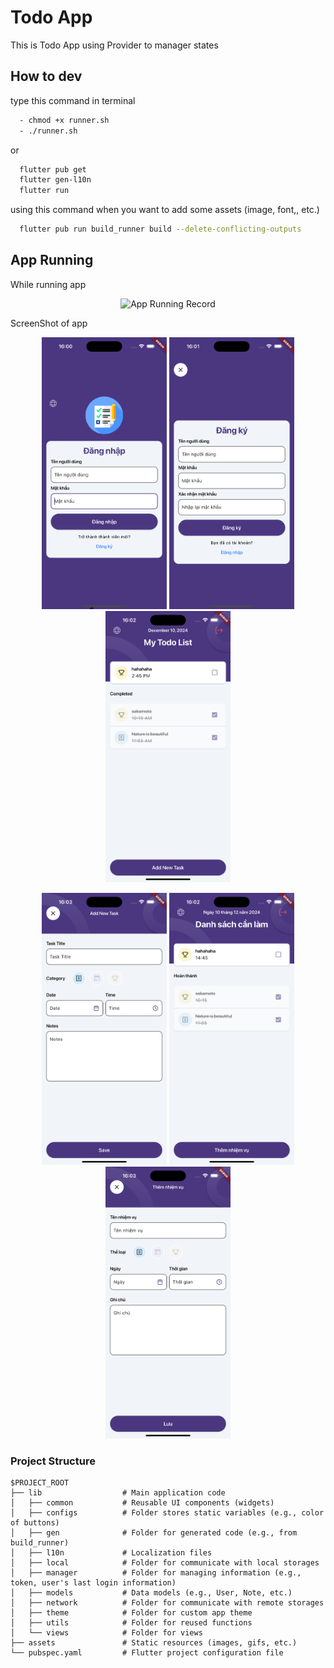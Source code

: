 # Todo App

This is Todo App using Provider to manager states

## How to dev

type this command in terminal

```sh
  - chmod +x runner.sh
  - ./runner.sh
```

or

```sh
  flutter pub get
  flutter gen-l10n
  flutter run
```

using this command when you want to add some assets (image, font,, etc.)

```sh
  flutter pub run build_runner build --delete-conflicting-outputs
```

## App Running

While running app

<p align="center">
  <img src="screenshots/AppRecord.gif" alt="App Running Record" width="200">
</p>
ScreenShot of app

<p align="center">
  <img src="screenshots/LoginScreen.png" alt="Signin Screen" width="200">
  <img src="screenshots/RegisterScreen.png" alt="Sign up Screen" width="200">
  <img src="screenshots/HomeScreen.png" alt="Home Screen" width="200">
</p>

<p align="center">
  <img src="screenshots/AddNewTaskScreen.png" alt="Detail / Create Screen" width="200">
  <img src="screenshots/HomeScreenVnLanguage.png" alt="Home Screen VN" width="200">
  <img src="screenshots/AddNewTaskScreenVnLanguage.png" alt="Detail / Create Screen VN" width="200">
</p>

### Project Structure

```
$PROJECT_ROOT
├── lib                  # Main application code
│   ├── common           # Reusable UI components (widgets)
│   ├── configs          # Folder stores static variables (e.g., color of buttons)
│   ├── gen              # Folder for generated code (e.g., from build_runner)
│   ├── l10n             # Localization files
│   ├── local            # Folder for communicate with local storages
│   ├── manager          # Folder for managing information (e.g., token, user's last login information)
│   ├── models           # Data models (e.g., User, Note, etc.)
│   ├── network          # Folder for communicate with remote storages
│   ├── theme            # Folder for custom app theme
│   ├── utils            # Folder for reused functions
│   └── views            # Folder for views
├── assets               # Static resources (images, gifs, etc.)
└── pubspec.yaml         # Flutter project configuration file
```
